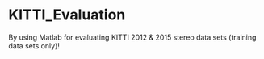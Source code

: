 # KITTI_Evaluation

By using Matlab for evaluating KITTI 2012 & 2015 stereo data sets (training data sets only)!
